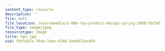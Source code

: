 ```yaml
---
content_type: resource
description: ''
file: null
file_location: /coursemedia/2-00b-toy-product-design-spring-2008/fdc5d57af6ae7aae67b82eeb0724cd34_hp2.jpg
file_type: image/jpeg
resourcetype: Image
title: hp2.jpg
uid: fdc5d57a-f6ae-7aae-67b8-2eeb0724cd34
---
```


